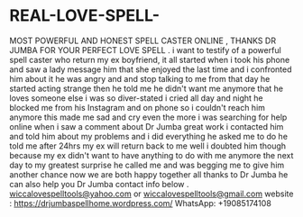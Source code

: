 # REAL-LOVE-SPELL-
MOST POWERFUL AND HONEST SPELL CASTER ONLINE , THANKS DR JUMBA FOR YOUR PERFECT LOVE SPELL .   i want to testify of a powerful spell caster who return my ex boyfriend, it all started when i took his phone and saw a lady message him that she enjoyed the last time and i confronted him about it he was angry and and stop talking to me from that day he started acting strange then he told me he didn't want me anymore that he loves someone else i was so diver-stated i cried all day and night he blocked me from his Instagram and on phone so i couldn't reach him anymore this made me sad and cry even the more i was searching for help online when i saw a comment about Dr Jumba great work i contacted him and told him about my problems and i did everything he asked me to do he told me after 24hrs my ex will return back to me well i doubted him though because my ex didn't want to have anything to do with me anymore the next day to my greatest surprise he called me and was begging me to give him another chance now we are both happy together all thanks to Dr Jumba he can also help you Dr Jumba contact info below . wiccalovespelltools@yahoo.com or wiccalovespelltools@gmail.com  website : https://drjumbaspellhome.wordpress.com/  WhatsApp: +19085174108
